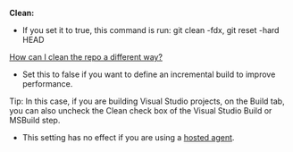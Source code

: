 **Clean:**  

* If you set it to true, this command is run: git clean -fdx, git reset -hard HEAD

 [How can I clean the repo a different way?](build-clean-variable.md)

* Set this to false if you want to define an incremental build to improve performance.

 Tip: In this case, if you are building Visual Studio projects, on the Build tab, you can also uncheck the Clean check box of the Visual Studio Build or MSBuild step.

* This setting has no effect if you are using a [hosted agent](../../../../concepts/agents/hosted.md). 

